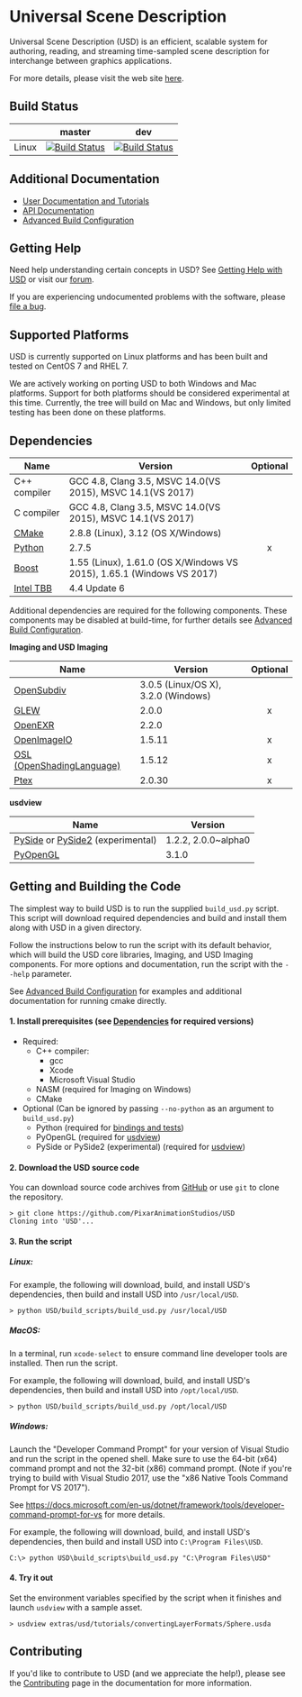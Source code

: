 Universal Scene Description
===========================

Universal Scene Description (USD) is an efficient, scalable system for
authoring, reading, and streaming time-sampled scene description for
interchange between graphics applications.

For more details, please visit the web site [here](http://openusd.org).

Build Status
------------

|       | master | dev |
| ----- | ------ | --- |
| Linux | [![Build Status](https://travis-ci.org/PixarAnimationStudios/USD.svg?branch=master)](https://travis-ci.org/PixarAnimationStudios/USD) | [![Build Status](https://travis-ci.org/PixarAnimationStudios/USD.svg?branch=dev)](https://travis-ci.org/PixarAnimationStudios/USD) |

Additional Documentation
------------------------

* [User Documentation and Tutorials](http://openusd.org/docs/index.html)
* [API Documentation](http://openusd.org/docs/api/index.html)
* [Advanced Build Configuration](BUILDING.md)

Getting Help
------------

Need help understanding certain concepts in USD? See
[Getting Help with USD](http://openusd.org/docs/Getting-Help-with-USD.html) or
visit our [forum](https://groups.google.com/forum/#!forum/usd-interest).

If you are experiencing undocumented problems with the software, please 
[file a bug](https://github.com/PixarAnimationStudios/USD/issues/new).

Supported Platforms
-------------------

USD is currently supported on Linux platforms and has been built and tested
on CentOS 7 and RHEL 7.

We are actively working on porting USD to both Windows and Mac platforms. 
Support for both platforms should be considered experimental at this time.
Currently, the tree will build on Mac and Windows, but only limited testing
has been done on these platforms.

Dependencies
------------

| Name | Version | Optional |
| ---- | ------- | :------: |
| C++ compiler                                                      | GCC 4.8, Clang 3.5, MSVC 14.0(VS 2015), MSVC 14.1(VS 2017) |   |
| C compiler                                                        | GCC 4.8, Clang 3.5, MSVC 14.0(VS 2015), MSVC 14.1(VS 2017) |   |
| [CMake](https://cmake.org/documentation/)                         | 2.8.8 (Linux), 3.12 (OS X/Windows)    |   |
| [Python](https://python.org)                                      | 2.7.5                                  | x |
| [Boost](https://boost.org)                                        | 1.55 (Linux), 1.61.0 (OS X/Windows VS 2015), 1.65.1 (Windows VS 2017)    |   |
| [Intel TBB](https://www.threadingbuildingblocks.org/)             | 4.4 Update 6                           |   |

Additional dependencies are required for the following components. These components
may be disabled at build-time, for further details see [Advanced Build Configuration](BUILDING.md).

**Imaging and USD Imaging**

| Name | Version | Optional |
| ---- | ------- | :------: |
| [OpenSubdiv](https://github.com/PixarAnimationStudios/OpenSubdiv) | 3.0.5 (Linux/OS X), 3.2.0 (Windows)         |   |
| [GLEW](http://glew.sourceforge.net/)                              | 2.0.0                                       | x |
| [OpenEXR](http://www.openexr.com)                                 | 2.2.0                                       |   |
| [OpenImageIO](https://sites.google.com/site/openimageio/home)     | 1.5.11                                      | x |
| [OSL (OpenShadingLanguage)](https://github.com/imageworks/OpenShadingLanguage)     | 1.5.12                                      | x |
| [Ptex](http://ptex.us/)                                           | 2.0.30                                      | x |

**usdview**

| Name | Version |
| ---- | ------- |
| [PySide](http://wiki.qt.io/PySide) or [PySide2](http://wiki.qt.io/PySide2) (experimental) | 1.2.2, 2.0.0~alpha0 |
| [PyOpenGL](https://pypi.python.org/pypi/PyOpenGL/3.1.0)                                   | 3.1.0 |

Getting and Building the Code
-----------------------------

The simplest way to build USD is to run the supplied ```build_usd.py``` 
script. This script will download required dependencies and build 
and install them along with USD in a given directory. 

Follow the instructions below to run the script with its default behavior, 
which will build the USD core libraries, Imaging, and USD Imaging components.
For more options and documentation, run the script with the ```--help```
parameter.

See [Advanced Build Configuration](BUILDING.md) for examples and
additional documentation for running cmake directly.

#### 1. Install prerequisites (see [Dependencies](#dependencies) for required versions)

- Required:
    - C++ compiler:
        - gcc
        - Xcode
        - Microsoft Visual Studio
    - NASM (required for Imaging on Windows)
    - CMake
- Optional (Can be ignored by passing `--no-python` as an argument to `build_usd.py`)
    - Python (required for [bindings and tests](BUILDING.md#python)) 
    - PyOpenGL (required for [usdview](BUILDING.md#usd-imaging))
    - PySide or PySide2 (experimental) (required for [usdview](BUILDING.md#usd-imaging))

#### 2. Download the USD source code

You can download source code archives from [GitHub](https://www.github.com/PixarAnimationStudios/USD) or use ```git``` to clone the repository.

```
> git clone https://github.com/PixarAnimationStudios/USD
Cloning into 'USD'...
```

#### 3. Run the script

##### Linux:

For example, the following will download, build, and install USD's dependencies,
then build and install USD into ```/usr/local/USD```.

```
> python USD/build_scripts/build_usd.py /usr/local/USD
```

##### MacOS:

In a terminal, run ```xcode-select``` to ensure command line developer tools are 
installed. Then run the script.

For example, the following will download, build, and install USD's dependencies,
then build and install USD into ```/opt/local/USD```.

```
> python USD/build_scripts/build_usd.py /opt/local/USD
```

##### Windows:

Launch the "Developer Command Prompt" for your version of Visual Studio and 
run the script in the opened shell. Make sure to use the 64-bit (x64) command
prompt and not the 32-bit (x86) command prompt.  (Note if you're trying to
build with Visual Studio 2017, use the "x86 Native Tools Command Prompt for VS
2017").

See https://docs.microsoft.com/en-us/dotnet/framework/tools/developer-command-prompt-for-vs for more details.

For example, the following will download, build, and install USD's dependencies,
then build and install USD into ```C:\Program Files\USD```.

```
C:\> python USD\build_scripts\build_usd.py "C:\Program Files\USD"
```

#### 4. Try it out

Set the environment variables specified by the script when it finishes and 
launch ```usdview``` with a sample asset.

```
> usdview extras/usd/tutorials/convertingLayerFormats/Sphere.usda
```

Contributing
------------

If you'd like to contribute to USD (and we appreciate the help!), please see
the [Contributing](http://openusd.org/docs/Contributing-to-USD.html) page in the
documentation for more information.
